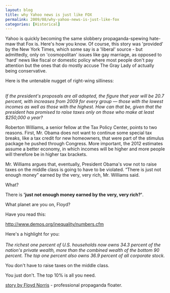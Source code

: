 ```yaml
---
layout: blog
title: why Yahoo news is just like FOX
permalink: 2009/08/why-yahoo-news-is-just-like-fox
categories: [Historical]
---
```


<p>Yahoo is quickly becoming the same slobbery propaganda-spewing hate-maw that Fox is. Here's how you know. Of course, this story was 'provided' by the New York Times, which some say is a 'liberal' source - but admittedly, only on 'cosmopolitan' issues like gay marriage, as opposed to 'hard' news like fiscal or domestic policy where most people don't pay attention but the ones that do mostly accuse The Gray Lady of actually being conservative.</p>
<p>Here is the untenable nugget of right-wing silliness:</p>
<p><i><br />
If the president's proposals are all adopted, the figure that year will be 20.7 percent, with increases from 2009 for every group — those with the lowest incomes as well as those with the highest. How can that be, given that the president has promised to raise taxes only on those who make at least $250,000 a year?</i></p>
<p>Roberton Williams, a senior fellow at the Tax Policy Center, points to two reasons. First, Mr. Obama does not want to continue some special tax breaks, like a tax credit for new homeowners, that were part of the stimulus package he pushed through Congress. More important, the 2012 estimates assume a better economy, in which incomes will be higher and more people will therefore be in higher tax brackets.</p>
<p>Mr. Williams argues that, eventually, President Obama's vow not to raise taxes on the middle class is going to have to be violated. “There is just not enough money” earned by the very, very rich, Mr. Williams said.<br />
</p>
<p>What?</p>
<p>There is <b>'just not enough money earned by the very, very rich?'</b>.</p>
<p>What planet are you on, Floyd?</p>
<p>Have you read this:</p>
<p><a href="http://www.demos.org/inequality/numbers.cfm" title="http://www.demos.org/inequality/numbers.cfm">http://www.demos.org/inequality/numbers.cfm</a></p>
<p>Here's a highlight for you:<br />
<i><br />
The richest one percent of U.S. households now owns 34.3 percent of the nation's private wealth, more than the combined wealth of the bottom 90 percent. The top one percent also owns 36.9 percent of all corporate stock.</i></p>
<p>You don't have to raise taxes on the middle class.</p>
<p>You just don't. The top 10% is all you need.</p>
<p><a href="http://finance.yahoo.com/banking-budgeting/article/107622/its-hard-to-worry-about-a-deficit-10-years-out.html">story by Floyd Norris</a> - professional propaganda floater.</p>

